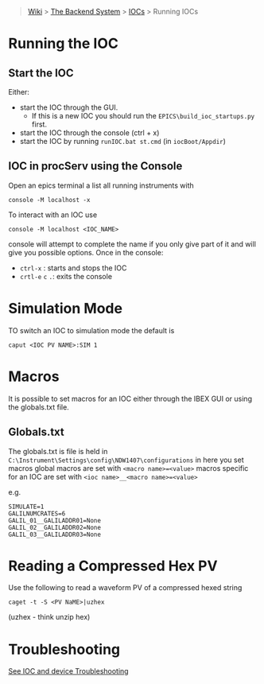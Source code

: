 > [Wiki](Home) > [The Backend System](The-Backend-System) > [IOCs](IOCs) > Running IOCs

# Running the IOC

## Start the IOC

Either:

* start the IOC through the GUI. 
  * If this is a new IOC you should run the `EPICS\build_ioc_startups.py` first.
* start the IOC through the console (ctrl + x)
* start the IOC by running `runIOC.bat st.cmd` (in `iocBoot/Appdir`)

## IOC in procServ using the Console

Open an epics terminal a list all running instruments with

    console -M localhost -x

To interact with an IOC use

    console -M localhost <IOC_NAME>

console will attempt to complete the name if you only give part of it and will give you possible options. Once in the console:
* `ctrl-x` : starts and stops the IOC
* `crtl-e` `c` `.`: exits the console

# Simulation Mode

TO switch an IOC to simulation mode the default is

    caput <IOC PV NAME>:SIM 1

# Macros

It is possible to set macros for an IOC either through the IBEX GUI or using the globals.txt file. 

## Globals.txt

The globals.txt is file is held in `C:\Instrument\Settings\config\NDW1407\configurations` in here you set macros global macros are set with `<macro name>=<value>` macros specific for an IOC are set with `<ioc name>__<macro name>=<value>`

e.g.

    SIMULATE=1
    GALILNUMCRATES=6
    GALIL_01__GALILADDR01=None
    GALIL_02__GALILADDR02=None
    GALIL_03__GALILADDR03=None

# Reading a Compressed Hex PV

Use the following to read a waveform PV of a compressed hexed string

    caget -t -S <PV NaME>|uzhex

(uzhex - think unzip hex)

# Troubleshooting

[See IOC and device Troubleshooting](IOC-And-Device-Trouble-Shooting)

